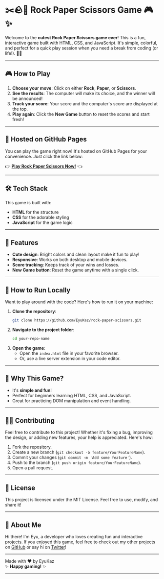 # ✂️🪨📄 Rock Paper Scissors Game 🎮✨

Welcome to the **cutest Rock Paper Scissors game ever**! This is a fun, interactive game built with HTML, CSS, and JavaScript. It's simple, colorful, and perfect for a quick play session when you need a break from coding (or life!). 🌈🎉

---

## 🎮 **How to Play**
1. **Choose your move**: Click on either **Rock**, **Paper**, or **Scissors**.
2. **See the results**: The computer will make its choice, and the winner will be announced!
3. **Track your score**: Your score and the computer's score are displayed at the top.
4. **Play again**: Click the **New Game** button to reset the scores and start fresh!

---

## 🚀 **Hosted on GitHub Pages**
You can play the game right now! It's hosted on GitHub Pages for your convenience. Just click the link below:

👉 **[Play Rock Paper Scissors Now!](https://eyukaz.github.io/rock-paper-scissors)** 👈


---

## 🛠️ **Tech Stack**
This game is built with:
- **HTML** for the structure
- **CSS** for the adorable styling
- **JavaScript** for the game logic

---

## 🎨 **Features**
- **Cute design**: Bright colors and clean layout make it fun to play!
- **Responsive**: Works on both desktop and mobile devices.
- **Score tracking**: Keeps track of your wins and losses.
- **New Game button**: Reset the game anytime with a single click.

---

## 🐾 **How to Run Locally**
Want to play around with the code? Here's how to run it on your machine:

1. **Clone the repository**:
   ```bash
   git clone https://github.com/EyuKaz/rock-paper-scissors.git
   ```
2. **Navigate to the project folder**:
   ```bash
   cd your-repo-name
   ```
3. **Open the game**:
   - Open the `index.html` file in your favorite browser.
   - Or, use a live server extension in your code editor.

---

## 🌟 **Why This Game?**
- It's **simple and fun**!
- Perfect for beginners learning HTML, CSS, and JavaScript.
- Great for practicing DOM manipulation and event handling.

---

## 🐱‍💻 **Contributing**
Feel free to contribute to this project! Whether it's fixing a bug, improving the design, or adding new features, your help is appreciated. Here's how:

1. Fork the repository.
2. Create a new branch (`git checkout -b feature/YourFeatureName`).
3. Commit your changes (`git commit -m 'Add some feature'`).
4. Push to the branch (`git push origin feature/YourFeatureName`).
5. Open a pull request.

---

## 📜 **License**
This project is licensed under the MIT License. Feel free to use, modify, and share it!

---

## 🐻 **About Me**
Hi there! I'm Eyu, a developer who loves creating fun and interactive projects. If you enjoyed this game, feel free to check out my other projects on [GitHub](https://github.com/EyuKaz) or say hi on [Twitter](https://twitter.com/EyuKaz)!

---

Made with ❤️ by EyuKaz  
✨ **Happy gaming!** ✨

---

